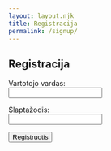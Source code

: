 ```yaml
---
layout: layout.njk
title: Registracija
permalink: /signup/
---
```


<h2>Registracija</h2>

<form id="signup-form">
  <label for="username">Vartotojo vardas:</label><br/>
  <input type="text" id="username" name="username" required /><br/>

<label for="password">Slaptažodis:</label><br/>
<input type="password" id="password" name="password" required /><br/>

<button type="submit">Registruotis</button>

</form>

<div id="signup-message" style="color:red; margin-top:1rem;"></div>

<script>
  document.getElementById("signup-form").addEventListener("submit", async (e) => {
    e.preventDefault();
    const username = e.target.username.value;
    const password = e.target.password.value;

    try {
      const res = await fetch("/api/register", {
        method: "POST",
        headers: { "Content-Type": "application/json" },
        body: JSON.stringify({ username, password })
      });

      if (res.ok) {
        document.getElementById("signup-message").style.color = "green";
        document.getElementById("signup-message").textContent = "Registracija sėkminga! Dabar galite prisijungti.";
        e.target.reset();
      } else {
        const text = await res.text();
        document.getElementById("signup-message").textContent = text || "Klaida registruojantis";
      }
    } catch (err) {
      document.getElementById("signup-message").textContent = "Tinklo klaida";
    }
  });
</script>

